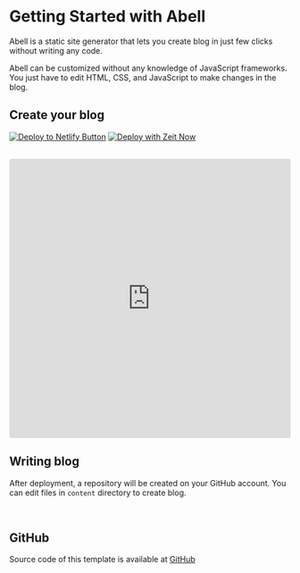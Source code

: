 # Getting Started with Abell

Abell is a static site generator that lets you create blog in just few clicks without writing any code. 

Abell can be customized without any knowledge of JavaScript frameworks. You just have to edit HTML, CSS, and JavaScript to make changes in the blog.

## Create your blog

[![Deploy to Netlify Button](https://www.netlify.com/img/deploy/button.svg)](https://app.netlify.com/start/deploy?repository=https://github.com/abelljs/abell-starter-minima)  [![Deploy with Zeit Now](https://zeit.co/button)](https://zeit.co/import/project?template=https://github.com/abelljs/abell-starter-minima) 
<br/><br/>

<iframe
     src="https://codesandbox.io/embed/github/abelljs/abell-starter-minima/tree/master/?fontsize=14&hidenavigation=1&initialpath=%2Fhello-world&module=%2Fcontent%2Fhello-world%2Findex.md&theme=dark"
     style="width:100%; height:500px; border:0; border-radius: 4px; overflow:hidden;"
     title="abell-starter-minima"
     allow="accelerometer; ambient-light-sensor; camera; encrypted-media; geolocation; gyroscope; hid; microphone; midi; payment; usb; vr"
     sandbox="allow-forms allow-modals allow-popups allow-presentation allow-same-origin allow-scripts"
     loading="lazy"
   ></iframe>

<br/>

## Writing blog

After deployment, a repository will be created on your GitHub account. You can edit files in `content` directory to create blog.

<br/>

## GitHub
Source code of this template is available at [GitHub](https://github.com/abelljs/abell-starter-minima)

<br/><br/>